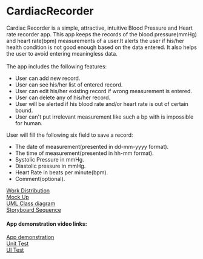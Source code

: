 # CardiacRecorder
Cardiac Recorder is a simple, attractive, intuitive Blood Pressure and Heart rate recorder app. This app keeps the records of the blood pressure(mmHg) and heart rate(bpm) measurements of a user.It alerts the user if his/her health condition is not good enough based on the data entered. It also helps the user to avoid entering meaningless data. 
<br><br>
The app includes the following features:
<br>
<ul>
<li>User can add new record.</li>

<li>User can see his/her list of entered record.</li>
<li>User can edit his/her existing record if wrong measurement is entered.</li>
<li>User can delete any of his/her record.
<li>User will be alerted if his blood rate and/or heart rate is out of certain bound.</li>
<li>User can't put irrelevant measurement like such a bp with is impossible for human.</li>
</ul>
User will fill the following six field to save a record:
<br>
<ul>
<li>The date of measurement(presented in dd-mm-yyyy format).</li>
<li>The time of measurement(presented in hh-mm format).</li>
<li>Systolic Pressure in mmHg.</li>
<li>Diastolic pressure in mmHg.</li>
<li>Heart Rate in beats per minute(bpm).</li>
<li>Comment(optional).</li>
</ul>

<a href="https://github.com/shihab-newaz/CardiacRecorder/wiki/workDistribution">Work Distribution</a><br>
<a href="https://github.com/shihab-newaz/CardiacRecorder/wiki/mockup">Mock Up</a><br>
<a href="https://github.com/shihab-newaz/CardiacRecorder/wiki/uml">UML Class diagram</a><br>
<a href="https://github.com/shihab-newaz/CardiacRecorder/wiki/storyboard">Storyboard Sequence</a><br>

<h4>App demonstration video links:</h4>
<a href="https://youtu.be/0_sEVoDqZmY">App demonstration</a><br>
<a href="https://youtu.be/ZiqQb2AHx74">Unit Test</a><br>
<a href="https://youtu.be/mTIUB1_Qi8w">UI Test</a><br>
